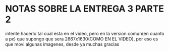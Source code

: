 # NOTAS SOBRE LA ENTREGA 3 PARTE 2
intente hacerlo tal cual esta en el video, pero en la version comun(en cuanto a px) que supongo que sera 2867x1630(COMO EN EL VIDEO), por eso es que movi algunas imagenes, desde ya muchas gracias